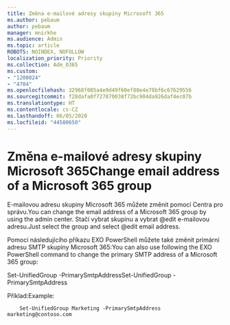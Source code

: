 ```yaml
---
title: Změna e-mailové adresy skupiny Microsoft 365
ms.author: pebaum
author: pebaum
manager: mnirkhe
ms.audience: Admin
ms.topic: article
ROBOTS: NOINDEX, NOFOLLOW
localization_priority: Priority
ms.collection: Adm_O365
ms.custom:
- "1200024"
- "4704"
ms.openlocfilehash: 32968f085a4e9d49f60ef88e4e78bf6c67629556
ms.sourcegitcommit: f28dafa0f727870038f72bc904da926daf4ec07b
ms.translationtype: HT
ms.contentlocale: cs-CZ
ms.lasthandoff: 06/05/2020
ms.locfileid: "44580650"
---
```

# <a name="change-email-address-of-a-microsoft-365-group"></a><span data-ttu-id="716d9-102">Změna e-mailové adresy skupiny Microsoft 365</span><span class="sxs-lookup"><span data-stu-id="716d9-102">Change email address of a Microsoft 365 group</span></span>

<span data-ttu-id="716d9-103">E-mailovou adresu skupiny Microsoft 365 můžete změnit pomocí Centra pro správu.</span><span class="sxs-lookup"><span data-stu-id="716d9-103">You can change the email address of a Microsoft 365 group by using the admin center.</span></span> <span data-ttu-id="716d9-104">Stačí vybrat skupinu a vybrat @edit e-mailovou adresu.</span><span class="sxs-lookup"><span data-stu-id="716d9-104">Just select the group and select @edit email address.</span></span>

<span data-ttu-id="716d9-105">Pomocí následujícího příkazu EXO PowerShell můžete také změnit primární adresu SMTP skupiny Microsoft 365:</span><span class="sxs-lookup"><span data-stu-id="716d9-105">You can also use following the EXO PowerShell command to change the primary SMTP address of a Microsoft 365 group:</span></span>

<span data-ttu-id="716d9-106">Set-UnifiedGroup <Group Name> -PrimarySmtpAddress<new SMTP Address></span><span class="sxs-lookup"><span data-stu-id="716d9-106">Set-UnifiedGroup <Group Name> -PrimarySmtpAddress <new SMTP Address></span></span>

<span data-ttu-id="716d9-107">Příklad:</span><span class="sxs-lookup"><span data-stu-id="716d9-107">Example:</span></span>

```
    Set-UnifiedGroup Marketing -PrimarySmtpAddress marketing@contoso.com
```
